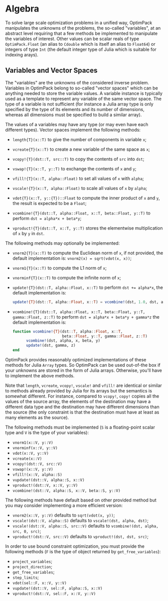 # Algebra

To solve large scale optimization problems in a unified way, OptimPack
manipulates the unknowns of the problems, the so-called "variables", at an
abstract level requiring that a few methods be implemented to manipulate the
variables of interest.  Other values can be scalar reals of type
`OptimPack.Float` (an alias to `Cdouble` which is itself an alias to `Float64`)
or integers of type `Int` (the default integer type of Julia which is suitable
for indexing arays).


## Variables and Vector Spaces

The "variables" are the unknowns of the considered inverse problem.  Variables
in OptimPack belong to so-called "vector spaces" which can be anything needed to
store the variable values.  A variable instance is typically used as a template
to represent any variable of the same vector space.  The type of a variable is
not sufficient (for instance a Julia array type is only specified by the type
of its elements and its number of dimensions, whereas all dimensions must be
specified to build a similar array).

The values of a variables may have any type (or may even have each different
types).  Vector spaces implement the following methods:

* `length{T}(x::T)` to give the number of components in variable `x`;

* `vcreate{T}(x::T)` to create a new variable of the same space as `x`;

* `vcopy!{T}(dst::T, src::T)` to copy the contents of `src` into `dst`;

* `vswap!{T}(x::T, y::T)` to exchange the contents of `x` and `y`;

* `vfill!{T}(x::T, alpha::Float)` to set all values of `x` with `alpha`;

* `vscale!{T}(x::T, alpha::Float)` to scale all values of `x` by `alpha`;

* `vdot{T}(x::T, y::{T})::Float` to compute the inner product of `x` and `y`,
  the result is expected to be a `Float`;

* `vcombine!{T}(dst::T, alpha::Float, x::T, beta::Float, y::T)` to perform
  `dst = alpha*x + beta*y`;

* `vproduct!{T}(dst::T, x::T, y::T)` stores the elementwise multiplication
  of `x` by `y` in `dst`.

The following methods may optionally be implemented:

* `vnorm2{T}(x::T)` to compute the Euclidean norm of `x`, if not provided, the
  default implementation is: `vnorm2(x) = sqrt(vdot(x, x))`;

* `vnorm1{T}(x::T)` to compute the L1 norm of `x`;

* `vnorminf{T}(x::T)` to compute the infinite norm of `x`;

* `update!{T}(dst::T, alpha::Float, x::T)` to perform `dst += alpha*x`, the
  default implementation is:
  ```julia
  update!{T}(dst::T, alpha::Float, x::T) = vcombine!(dst, 1.0, dst, alpha, x)`
  ```

* `vcombine!{T}(dst::T, alpha::Float, x::T, beta::Float, y::T, gamma::Float, z::T)`
  to perform `dst = alpha*x + beta*y + gamma*z` the default implementation is:
  ```julia
  function vcombine!{T}(dst::T, alpha::Float, x::T,
                        beta::Float, y::T, gamma::Float, z::T)
        vcombine!(dst, alpha, x, beta, y)
        update!(dst, gamma, z)
  end
  ```

OptimPack provides reasonably optimized implementations of these methods for
Julia `Array` types.  So OptimPack can be used out-of-the box if your unknowns
are stored in the form of Julia arrays.  Otherwise, you'll have to implement
the above methods.

Note that `length`, `vcreate`, `vcopy!`, `vscale!` and `vfill!` are identical
or similar to methods already provided by Julia for its arrays but the
semantics is somewhat different.  For instance, compared to `vcopy!`, `copy!`
copies all the values of the source array, the elements of the destination may
have a different data type and the destination may have different dimensions
than the source (the only constraint is that the destination must have at least
as many elements as the source).

The following methods must be implemented (`S` is a floating-point scalar type
and `V` is the type of your variables):

* `vnorm1(x::V, y::V)`
* `vnorminf(x::V, y::V)`
* `vdot(x::V, y::V)`
* `vcreate(x::V)`
* `vcopy!(dst::V, src::V)`
* `vswap!(x::V, y::V)`
* `vfill!(x::V, alpha::S)`
* `vupdate!(dst::V, alpha::S, x::V)`
* `vproduct!(dst::V, x::V, y::V)`
* `vcombine!(dst::V, alpha::S, x::V, beta::S, y::V)`

The following methods have default based on other provided method but you may
consider implementing a more efficient version:

* `vnorm2(x::V, y::V)` defaults to `sqrt(vdot(x, y))`;
* `vscale!(dst::V, alpha::S)` defaults to `vscale!(dst, alpha, dst)`;
* `vscale!(dst::V, alpha::S, src::V)` defaults to
  `vcombine!(dst, alpha, src, 0, src)`;
* `vproduct!(dst::V, src::V)` defaults to `vproduct!(dst, dst, src)`;

In order to use bound constraint optimization, you must provide the following
methods (`F` is the type of object returned by `get_free_variables`):

* `project_variables`;
* `project_direction`;
* `get_free_variables`;
* `step_limits`;
* `vdot(sel::F, x::V, y::V)`
* `vupdate!(dst::V, sel::F, alpha::S, x::V)`
* `vproduct!(dst::V, sel::F, x::V, y::V)`
